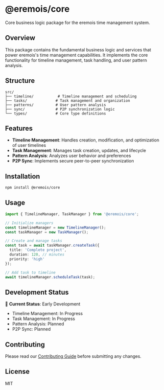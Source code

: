 # @eremois/core

Core business logic package for the eremois time management system.

## Overview

This package contains the fundamental business logic and services that power eremois's time management capabilities. It implements the core functionality for timeline management, task handling, and user pattern analysis.

## Structure

```
src/
├── timeline/           # Timeline management and scheduling
├── tasks/             # Task management and organization
├── patterns/          # User pattern analysis
├── sync/              # P2P synchronization logic
└── types/             # Core type definitions
```

## Features

- **Timeline Management**: Handles creation, modification, and optimization of user timelines
- **Task Management**: Manages task creation, updates, and lifecycle
- **Pattern Analysis**: Analyzes user behavior and preferences
- **P2P Sync**: Implements secure peer-to-peer synchronization

## Installation

```bash
npm install @eremois/core
```

## Usage

```typescript
import { TimelineManager, TaskManager } from '@eremois/core';

// Initialize managers
const timelineManager = new TimelineManager();
const taskManager = new TaskManager();

// Create and manage tasks
const task = await taskManager.createTask({
  title: 'Complete project',
  duration: 120, // minutes
  priority: 'high'
});

// Add task to timeline
await timelineManager.scheduleTask(task);
```

## Development Status

🚧 **Current Status**: Early Development

- Timeline Management: In Progress
- Task Management: In Progress
- Pattern Analysis: Planned
- P2P Sync: Planned

## Contributing

Please read our [Contributing Guide](../../CONTRIBUTING.md) before submitting any changes.

## License

MIT 